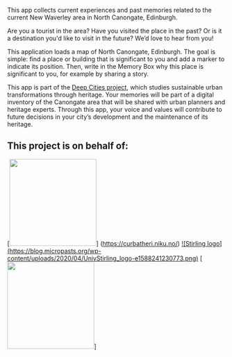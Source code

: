 This app collects current experiences and past memories related to the current New Waverley area in North Canongate, Edinburgh.

Are you a tourist in the area? Have you visited the place in the past? Or is it a destination you'd like to visit in the future? We’d love to hear from you!

This application loads a map of North Canongate, Edinburgh. The goal is simple: find a place or building that is significant to you and add a marker to indicate its position.
Then, write in the Memory Box why this place is significant to you, for example by sharing a story.

This app is part of the [Deep Cities project](https://curbatheri.niku.no/), which studies sustainable urban transformations through heritage. Your memories will be part of a digital inventory of the Canongate area that will be shared with urban planners and heritage experts. Through this app, your voice and values will contribute to future decisions in your city’s development and the maintenance of its heritage.


## This project is on behalf of:

[<img src=https://curbatheri.niku.no/wp-content/uploads/2020/09/cropped-Logo-curbathri-liggende-1.png width="200">] (https://curbatheri.niku.no/)
[![Stirling logo] (https://blog.micropasts.org/wp-content/uploads/2020/04/UnivStirling_logo-e1588241230773.png)](https://www.stir.ac.uk/)
[<img src=https://blog.micropasts.org/wp-content/uploads/2021/08/thumbnail_jpich-logo_OR-300x158-1.jpg width="200">]
